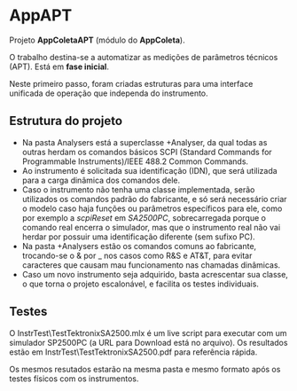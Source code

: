 # AppAPT

Projeto **AppColetaAPT** (módulo do **AppColeta**).


O trabalho destina-se a automatizar as medições de parâmetros técnicos (APT). Está em **fase inicial**.

Neste primeiro passo, foram criadas estruturas para uma interface unificada de operação que independa do instrumento.

## Estrutura do projeto

- Na pasta Analysers está a superclasse +Analyser, da qual todas as outras herdam os comandos básicos SCPI (Standard Commands for Programmable Instruments)/IEEE 488.2 Common Commands.
- Ao instrumento é solicitada sua identificação (IDN), que será utilizada para a carga dinâmica dos comandos dele.
- Caso o instrumento não tenha uma classe implementada, serão utilizados os comandos padrão do fabricante, e só será necessário criar o modelo caso haja funções ou parâmetros específicos para ele, como por exemplo a _scpiReset_ em _SA2500PC_, sobrecarregada porque o comando real encerra o simulador, mas que o instrumento real não vai herdar por possuir uma identificação diferente (sem sufixo PC).
- Na pasta +Analysers estão os comandos comuns ao fabricante, trocando-se o & por _ nos casos como R&S e AT&T, para evitar caracteres que causam mau funcionamento nas chamadas dinâmicas.
- Caso um novo instrumento seja adquirido, basta acrescentar sua classe, o que torna o projeto escalonável, e facilita os testes individuais. 

## Testes

O InstrTest\TestTektronixSA2500.mlx é um live script para executar com um simulador SP2500PC (a URL para Download está no arquivo).
Os resultados estão em InstrTest\TestTektronixSA2500.pdf para referência rápida.

Os mesmos resutados estarão na mesma pasta e mesmo formato após os testes físicos com os instrumentos.

